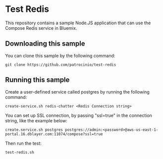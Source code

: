 Test Redis
===
This repository contains a sample Node.JS application that can use the Compose Redis service in Bluemix.




Downloading this sample
---
You can clone this sample by the following command: 

    git clone https://github.com/patrocinio/test-redis




Running this sample
---
Create a user-defined service called postgres by running the following command:

	create-service.sh redis-chatter <Redis Connection string>
	
You can set up SSL connection, by passing "ssl=true" in the connection string, like the example below:

	create.service.sh postgres postgres://admin:<password>@aws-us-east-1-portal.16.dblayer.com:11074/compose?ssl=true

Then run the test:

	test-redis.sh